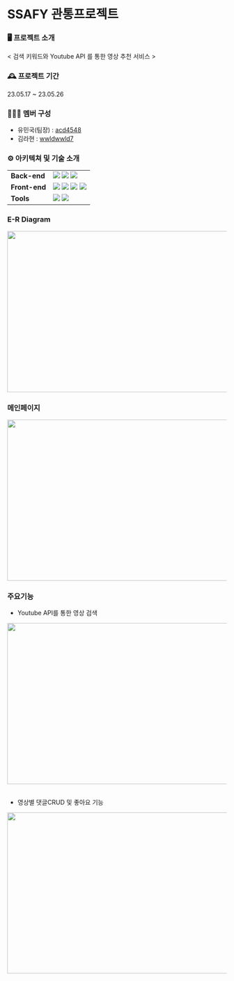# SSAFY 관통프로젝트

### 🖥️ 프로젝트 소개

< 검색 키워드와 Youtube API 를 통한 영상 추천 서비스 >

### 🕰️ 프로젝트 기간

23.05.17 ~ 23.05.26

### 🧑‍🤝‍🧑 멤버 구성

- 유민국(팀장) : [acd4548](https://github.com/acd4548)
- 김라현 : [wwldwwld7](https://github.com/wwldwwld7)

### ⚙️ 아키텍쳐 및 기술 소개

<div align=left>
<table>
    <tr>
        <td><b>Back-end</b></td>
        <td>
          <img src="https://img.shields.io/badge/Java-11.0.18-007396?style=flat&logo=Java&logoColor=white"/>
          <img src="https://img.shields.io/badge/Spring Boot-2.7.15-6DB33F?style=flat-square&logo=Spring Boot&logoColor=white"/>
          <img src="https://img.shields.io/badge/MySQL-8.1-4479A1?style=flat-square&logo=MySQL&logoColor=white"/>
        </td>
    </tr>
    <tr>
    <td><b>Front-end</b></td>
        <td>
          <img src="https://img.shields.io/badge/JavaScript-F7DF1E?style=flat-square&logo=javascript&logoColor=black"/>
          <img src="https://img.shields.io/badge/HTML5-E34F26?style=flat-square&logo=html5&logoColor=white"/>
          <img src="https://img.shields.io/badge/CSS3-1572B6?style=flat-square&logo=css3&logoColor=white"/>
          <img src="https://img.shields.io/badge/Vue.js-6845A6?style=flat-square&logo=Vue.js&logoColor=white"/>
        </td>
    </tr>
    <tr>
    <tr>
    <td><b>Tools</b></td>
    <td>
    <img src="https://img.shields.io/badge/Notion-333333?style=flat-square&logo=Notion&logoColor=white"/>
    <img src="https://img.shields.io/badge/GitLab-FCA121?style=flat-square&logo=GitLab&logoColor=white"/>
    </td>
    </tr>
</table>
</div>
<div align=left>



### E-R Diagram
<img src="https://github.com/acd4548/SSAFIT_FINAL/assets/122504425/378cadd7-3d4c-4c1b-b3c9-121631985459"  width="700" height="370">

### 메인페이지
<img src="https://github.com/acd4548/SSAFIT_FINAL/assets/122504425/69701728-d2aa-40d2-af95-5dd69ebbc54a"  width="700" height="370">

### 주요기능
* Youtube API를 통한 영상 검색
<img src="https://github.com/acd4548/SSAFIT_FINAL/assets/122504425/4e66602d-90f3-4bf4-a3bb-9441ab92f5fa"  width="700" height="370">
</br>
</br>

* 영상별 댓글CRUD 및 좋아요 기능
<img src="https://github.com/acd4548/SSAFIT_FINAL/assets/122504425/647e1ac9-9674-4ff2-9bd9-af29998a69c4"  width="700" height="370">
